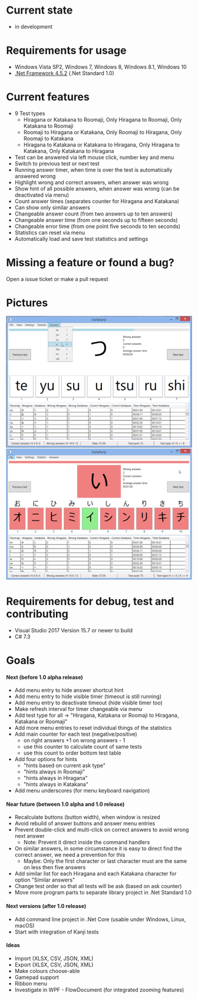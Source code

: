 # Current state
* in development

# Requirements for usage
* Windows Vista SP2, Windows 7, Windows 8, Windows 8.1, Windows 10
* [.Net Framework 4.5.2](https://www.microsoft.com/en-us/download/details.aspx?id=42642) (.Net Standard 1.0)

# Current features
* 9 Test types
  * Hiragana or Katakana to Roomaji, Only Hiragana to Roomaji, Only Katakana to Roomaji
  * Roomaji to Hiragana or Katakana, Only Roomaji to Hiragana, Only Roomaji to Katakana
  * Hiragana to Katakana or Katakana to Hiragana, Only Hiragana to Katakana, Only Katakana to Hiragana
* Test can be answered via left mouse click, number key and menu
* Switch to previous test or next test
* Running answer timer, when time is over the test is automatically answered wrong
* Highlight wrong and correct answers, when answer was wrong
* Show hint of all possible answers, when answer was wrong (can be deactivated via menu)
* Count answer times (separates counter for Hiragana and Katakana)
* Can show only similar answers
* Changeable answer count (from two answers up to ten answers)
* Changeable answer time (from one seconds up to fifteen seconds)
* Changeable error time (from one point five seconds to ten seconds)
* Statistics can reset via menu
* Automatically load and save test statistics and settings

# Missing a feature or found a bug?
Open a issue ticket or make a pull request

# Pictures
![Daily Kanji](DailyKanji.png)
![Daily Kanji - Error](DailyKanji-Error.png)

# Requirements for debug, test and contributing
* Visual Studio 2017 Version 15.7 or newer to build
* C# 7.3

# Goals

#### Next (before 1.0 alpha release)
* Add menu entry to hide answer shortcut hint
* Add menu entry to hide visible timer (timeout is still running)
* Add menu entry to deactivate timeout (hide visible timer too)
* Make refresh interval for timer changeable via menu
* Add test type for all -> "Hiragana, Katakana or Roomaji to Hiragana, Katakana or Roomaji"
* Add more menu entries to reset individual things of the statistics
* Add main counter for each test (negative/positive)
  * on right answers +1 on wrong answers - 1
  * use this counter to calculate count of same tests
  * use this count to order bottom test table
* Add four options for hints
  * "hints based on current ask type"
  * "hints always in Roomaji"
  * "hints always in Hiragana"
  * "hints always in Katakana"
* Add menu underscores (for menu keyboard navigation)

#### Near future (between 1.0 alpha and 1.0 release)
* Recalculate buttons (button width), when window is resized
* Avoid rebuild of answer buttons and answer menu entries
* Prevent double-click and multi-click on correct answers to avoid wrong next answer
  * Note: Prevent it direct inside the command handlers
* On similar answers, in some circumstance it is easy to direct find the correct answer, we need a prevention for this 
  * Maybe: Only the first character or last character must are the same on less then five answers
* Add similar list for each Hiragana and each Katakana character for option "Similar answers"
* Change test order so that all tests will be ask (based on ask counter)
* Move more program parts to separate library project in .Net Standard 1.0

#### Next versions (after 1.0 release)
* Add command line project in .Net Core (usable under Windows, Linux, macOS)
* Start with integration of Kanji tests

#### Ideas
* Import (XLSX, CSV, JSON, XML)
* Export (XLSX, CSV, JSON, XML)
* Make colours choose-able
* Gamepad support
* Ribbon menu
* Investigate in WPF - FlowDocument (for integrated zooming features)
